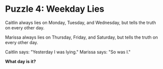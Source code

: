 # Puzzle 4: Weekday Lies
Caitlin always lies on Monday, Tuesday, and Wednesday, but tells the truth on every other day.

Marissa always lies on Thursday, Friday, and Saturday, but tells the truth on every other day.

Caitlin says: "Yesterday I was lying."
Marissa says: "So was I."

**What day is it?**
